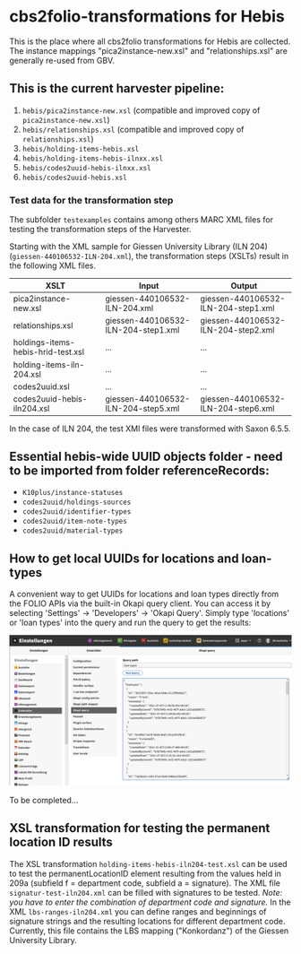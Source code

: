 # cbs2folio-transformations for Hebis

This is the place where all cbs2folio transformations for Hebis are collected. The instance
mappings "pica2instance-new.xsl" and "relationships.xsl" are generally re-used from GBV.

## This is the current harvester pipeline:

1. `hebis/pica2instance-new.xsl` (compatible and improved copy of `pica2instance-new.xsl`)
1. `hebis/relationships.xsl` (compatible and improved copy of `relationships.xsl`)
1. `hebis/holding-items-hebis.xsl`
1. `hebis/holding-items-hebis-ilnxx.xsl`
1. `hebis/codes2uuid-hebis-ilnxx.xsl`
1. `hebis/codes2uuid-hebis.xsl`

### Test data for the transformation step

The subfolder `testexamples` contains among others MARC XML files for testing the transformation steps of the Harvester.

Starting with the XML sample for Giessen University Library (ILN 204) (`giessen-440106532-ILN-204.xml`), the transformation steps (XSLTs) result in the following XML files.


| XSLT                               | Input                                | Output                              |
| ---------------------------------- | ------------------------------------ | ----------------------------------- |
| pica2instance-new.xsl              | giessen-440106532-ILN-204.xml        | giessen-440106532-ILN-204-step1.xml |
| relationships.xsl                  | giessen-440106532-ILN-204-step1.xml  | giessen-440106532-ILN-204-step2.xml |
| holdings-items-hebis-hrid-test.xsl | ...                                  | ...                                 |
| holding-items-iln-204.xsl          | ...                                  | ...                                 |
| codes2uuid.xsl                     | ...                                  | ...                                 |
| codes2uuid-hebis-iln204.xsl        | giessen-440106532-ILN-204-step5.xml  | giessen-440106532-ILN-204-step6.xml |

In the case of ILN 204, the test XMl files were transformed with Saxon 6.5.5.


## Essential hebis-wide UUID objects folder - need to be imported from folder referenceRecords:

- `K10plus/instance-statuses`
- `codes2uuid/holdings-sources`
- `codes2uuid/identifier-types`
- `codes2uuid/item-note-types`
- `codes2uuid/material-types`

## How to get local UUIDs for locations and loan-types

A convenient way to get UUIDs for locations and loan types directly from the FOLIO APIs via the built-in Okapi query client.
You can access it by selecting 'Settings' -> 'Developers' -> 'Okapi Query'.
Simply type 'locations' or 'loan types' into the query and run the query to get the results:

![Okapi query client](./FOLIO-OKAPI-Client.PNG)

To be completed...


## XSL transformation for testing the permanent location ID results

The XSL transformation `holding-items-hebis-iln204-test.xsl` can be used to test the permanentLocationID element resulting from the values held in 209a (subfield f = department code, subfield a = signature). The XML file `signatur-test-iln204.xml` can be filled with signatures to be tested. *Note: you have to enter the combination of department code and signature.* In the XML `lbs-ranges-iln204.xml` you can define ranges and beginnings of signature strings and the resulting locations for different department code. Currently, this file contains the LBS mapping ("Konkordanz") of the Giessen University Library.
